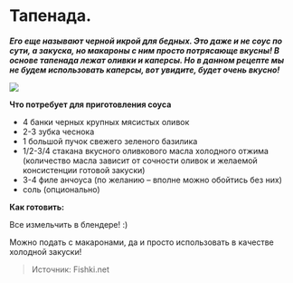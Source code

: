 # Тапенада.

_**Его еще называют черной икрой для бедных. Это даже и не соус по сути, а закуска, но макароны с ним просто потрясающе вкусны! В основе тапенада лежат оливки и каперсы. Но в данном рецепте мы не будем использовать каперсы, вот увидите, будет очень вкусно!**_

![](/images/Kulinar/Sous/sousy_k_makaronam_005.jpg)

**Что потребует для приготовления соуса**

- 4 банки черных крупных мясистых оливок
- 2-3 зубка чеснока
- 1 большой пучок свежего зеленого базилика
- 1/2-3/4 стакана вкусного оливкового масла холодного отжима (количество масла зависит от сочности оливок и желаемой консистенции готовой закуски)
- 3-4 филе анчоуса (по желанию – вполне можно обойтись без них)
- соль (опционально)

**Как готовить:**

Все измельчить в блендере! :)

Можно подать с макаронами, да и просто использовать в качестве холодной закуски!

> Источник: Fishki.net
